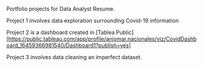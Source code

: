 Portfolio projects for Data Analyst Resume.

Project 1 involves data exploration surrounding Covid-19 information

Project 2 is a dashboard created in [Tablea Public][https://public.tableau.com/app/profile/anjomar.nacionales/viz/CovidDashboard_16459366981540/Dashboard1?publish=yes]

Project 3 involves data cleaning an imperfect dataset.
